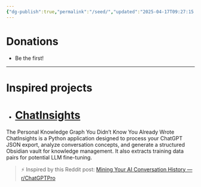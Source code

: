 ```yaml
---
{"dg-publish":true,"permalink":"/seed/","updated":"2025-04-17T09:27:15.256+01:00"}
---
```


# Donations

- Be the first!
---
# Inspired projects
- # [ChatInsights](https://github.com/Eden-Eldith/ChatInsights)
The Personal Knowledge Graph You Didn’t Know You Already Wrote
ChatInsights is a Python application designed to process your ChatGPT JSON export, analyze conversation concepts, and generate a structured Obsidian vault for knowledge management. It also extracts training data pairs for potential LLM fine-tuning.
> ⚡️ Inspired by this Reddit post: [Mining Your AI Conversation History — r/ChatGPTPro](https://www.reddit.com/r/ChatGPTPro/comments/1c8nlzz/mining_your_ai_conversation_history_the_complete/)